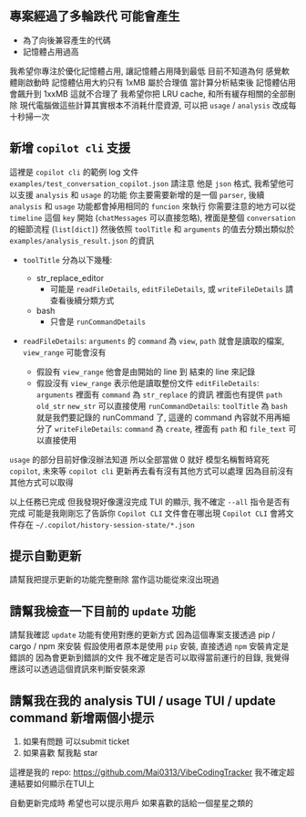 ## 專案經過了多輪跌代 可能會產生

- 為了向後兼容產生的代碼
- 記憶體占用過高

我希望你專注於優化記憶體占用, 讓記憶體占用降到最低
目前不知道為何 感覺軟體剛啟動時 記憶體佔用大約只有 1xMB 屬於合理值
當計算分析結束後 記憶體佔用會飆升到 1xxMB 這就不合理了
我希望你把 LRU cache, 和所有緩存相關的全部刪除
現代電腦做這些計算其實根本不消耗什麼資源, 可以把 `usage` / `analysis` 改成每十秒掃一次

## 新增 `copilot cli` 支援

這裡是 `copilot cli` 的範例 log 文件 `examples/test_conversation_copilot.json`
請注意 他是 `json` 格式, 我希望他可以支援 `analysis` 和 `usage` 的功能
你主要需要新增的是一個 `parser`, 後續 `analysis` 和 `usage` 功能都會掉用相同的 `funcion` 來執行
你需要注意的地方可以從 `timeline` 這個 `key` 開始 (`chatMessages` 可以直接忽略), 裡面是整個 `conversation` 的細節流程 (`list[dict]`)
然後依照 `toolTitle` 和 `arguments` 的值去分類出類似於 `examples/analysis_result.json` 的資訊

- `toolTitle` 分為以下幾種:

  - str_replace_editor
    - 可能是 `readFileDetails`, `editFileDetails`, 或 `writeFileDetails` 請查看後續分類方式
  - bash
    - 只會是 `runCommandDetails`

- `readFileDetails`: `arguments` 的 `command` 為 `view`, `path` 就會是讀取的檔案, `view_range` 可能會沒有

  - 假設有 `view_range` 他會是由開始的 line 到 結束的 line 來記錄
  - 假設沒有 `view_range` 表示他是讀取整份文件
    `editFileDetails`: `arguments` 裡面有 `command` 為 `str_replace` 的資訊 裡面也有提供 `path` `old_str` `new_str` 可以直接使用
    `runCommandDetails`: `toolTitle` 為 `bash` 就是我們要記錄的 runCommand 了, 這邊的 command 內容就不用再細分了
    `writeFileDetails`: `command` 為 `create`, 裡面有 `path` 和 `file_text` 可以直接使用

`usage` 的部分目前好像沒辦法知道 所以全部當做 0 就好
模型名稱暫時寫死 `copilot`, 未來等 `copilot cli` 更新再去看有沒有其他方式可以處理 因為目前沒有其他方式可以取得

以上任務已完成 但我發現好像還沒完成 TUI 的顯示, 我不確定 `--all` 指令是否有完成 可能是我剛剛忘了告訴你 `Copilot CLI` 文件會在哪出現
`Copilot CLI` 會將文件存在 `~/.copilot/history-session-state/*.json`

## 提示自動更新

請幫我把提示更新的功能完整刪除 當作這功能從來沒出現過

## 請幫我檢查一下目前的 `update` 功能

請幫我確認 `update` 功能有使用對應的更新方式
因為這個專案支援透過 pip / cargo / npm 來安裝
假設使用者原本是使用 `pip` 安裝, 直接透過 `npm` 安裝肯定是錯誤的 因為會更新到錯誤的文件
我不確定是否可以取得當前運行的目錄, 我覺得應該可以透過這個資訊來判斷安裝來源

## 請幫我在我的 analysis TUI / usage TUI / update command 新增兩個小提示

1. 如果有問題 可以submit ticket
2. 如果喜歡 幫我點 star

這裡是我的 repo: https://github.com/Mai0313/VibeCodingTracker
我不確定超連結要如何顯示在TUI上

自動更新完成時 希望也可以提示用戶 如果喜歡的話給一個星星之類的
